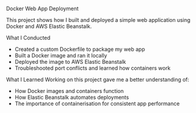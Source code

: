Docker Web App Deployment

This project shows how I built and deployed a simple web application using Docker and AWS Elastic Beanstalk.

What I Conducted
- Created a custom Dockerfile to package my web app
- Built a Docker image and ran it locally
- Deployed the image to AWS Elastic Beanstalk
- Troubleshooted port conflicts and learned how containers work

What I Learned
Working on this project gave me a better understanding of:
- How Docker images and containers function
- How Elastic Beanstalk automates deployments
- The importance of containerisation for consistent app performance


